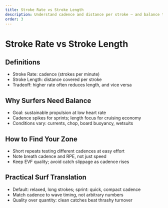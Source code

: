 ```yaml
---
title: Stroke Rate vs Stroke Length
description: Understand cadence and distance per stroke — and balance them for surf efficiency.
order: 3
---
```


# Stroke Rate vs Stroke Length

## Definitions

- Stroke Rate: cadence (strokes per minute)
- Stroke Length: distance covered per stroke
- Tradeoff: higher rate often reduces length, and vice versa

## Why Surfers Need Balance

- Goal: sustainable propulsion at low heart rate
- Cadence spikes for sprints; length focus for cruising economy
- Conditions vary: currents, chop, board buoyancy, wetsuits

## How to Find Your Zone

- Short repeats testing different cadences at easy effort
- Note breath cadence and RPE, not just speed
- Keep EVF quality; avoid catch slippage as cadence rises

## Practical Surf Translation

- Default: relaxed, long strokes; sprint: quick, compact cadence
- Match cadence to wave timing, not arbitrary numbers
- Quality over quantity: clean catches beat thrashy turnover
